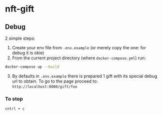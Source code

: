 # nft-gift

## Debug
2 simple steps:

1. Create your env file from `.env.example`
(or merely copy the one: for debug it is okie)
2. From the current project directory (where `docker-compose.yml`) run:
```bash
docker-compose up --build
```
3. By defaults in `.env.example` there is prepared 1 gift with its special debug url to obtain. To go to the page proceed to:
`http://localhost:8000/gift/foo`

### To stop
`cntrl + c`
